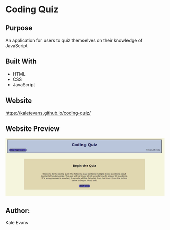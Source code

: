 # Coding Quiz

## Purpose
An application for users to quiz themselves on their knowledge of JavaScript

## Built With
* HTML
* CSS
* JavaScript

## Website
https://kaletevans.github.io/coding-quiz/

## Website Preview
<img src="./assets/images/quiz.jpg" />

## Author:
Kale Evans